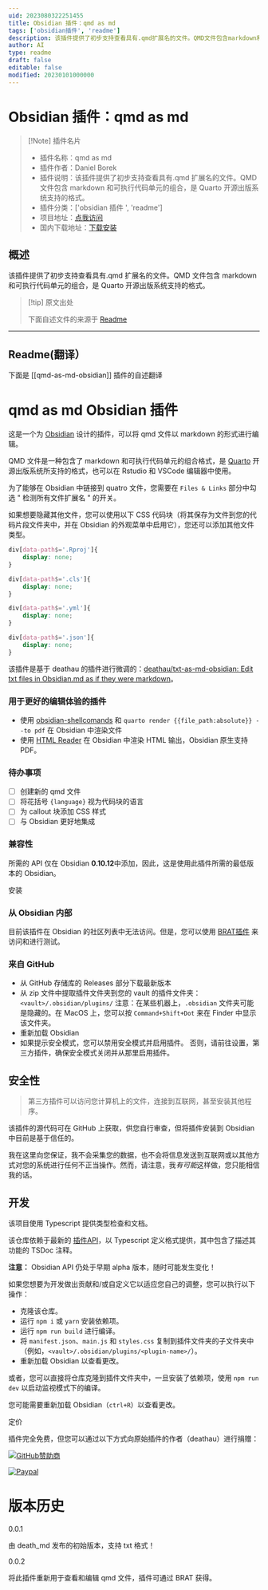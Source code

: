 ```yaml
---
uid: 2023080322251455
title: Obsidian 插件：qmd as md
tags: ['obsidian插件', 'readme']
description: 该插件提供了初步支持查看具有.qmd扩展名的文件。QMD文件包含markdown和可执行代码单元的组合，是Quarto开源出版系统支持的格式。
author: AI
type: readme
draft: false
editable: false
modified: 20230101000000
---
```


# Obsidian 插件：qmd as md

> [!Note] 插件名片
> - 插件名称：qmd as md
> - 插件作者：Daniel Borek
> - 插件说明：该插件提供了初步支持查看具有.qmd 扩展名的文件。QMD 文件包含 markdown 和可执行代码单元的组合，是 Quarto 开源出版系统支持的格式。
> - 插件分类：['obsidian 插件 ', 'readme']
> - 项目地址：[点我访问](https://github.com/danieltomasz/qmd-as-md-obsidian)
> - 国内下载地址：[下载安装](https://pkmer.cn/products/plugin/pluginMarket/?qmd-as-md-obsidian)

## 概述

该插件提供了初步支持查看具有.qmd 扩展名的文件。QMD 文件包含 markdown 和可执行代码单元的组合，是 Quarto 开源出版系统支持的格式。

> [!tip] 原文出处
>
>下面自述文件的来源于 [Readme](https://ghproxy.net/https://raw.githubusercontent.com/danieltomasz/qmd-as-md-obsidian/main/README.md)

---

## Readme(翻译）

下面是 [[qmd-as-md-obsidian]] 插件的自述翻译

# qmd as md Obsidian 插件

这是一个为 [Obsidian](https://obsidian.md) 设计的插件，可以将 qmd 文件以 markdown 的形式进行编辑。

QMD 文件是一种包含了 markdown 和可执行代码单元的组合格式，是 [Quarto](https://quarto.org/) 开源出版系统所支持的格式，也可以在 Rstudio 和 VSCode 编辑器中使用。

为了能够在 Obsidian 中链接到 quatro 文件，您需要在 `Files & Links` 部分中勾选 " 检测所有文件扩展名 " 的开关。

如果想要隐藏其他文件，您可以使用以下 CSS 代码块（将其保存为文件到您的代码片段文件夹中，并在 Obsidian 的外观菜单中启用它），您还可以添加其他文件类型。

```css
div[data-path$='.Rproj']{
	display: none;
}

div[data-path$='.cls']{
	display: none;
}

div[data-path$='.yml']{
	display: none;
}

div[data-path$='.json']{
	display: none;
}
```

该插件是基于 deathau 的插件进行微调的：[deathau/txt-as-md-obsidian: Edit txt files in Obsidian.md as if they were markdown](https://github.com/deathau/txt-as-md-obsidian)。

### 用于更好的编辑体验的插件

- 使用 [obsidian-shellcomands](obsidian://show-plugin?id=obsidian-shellcommands) 和 `quarto render {{file_path:absolute}} --to pdf` 在 Obsidian 中渲染文件
- 使用 [HTML Reader](obsidian://show-plugin?id=obsidian-html-plugin) 在 Obsidian 中渲染 HTML 输出，Obsidian 原生支持 PDF。

### 待办事项

- [ ] 创建新的 qmd 文件
- [ ] 将花括号 `{language}` 视为代码块的语言
- [ ] 为 callout 块添加 CSS 样式
- [ ] 与 Obsidian 更好地集成

### 兼容性

所需的 API 仅在 Obsidian **0.10.12**中添加，因此，这是使用此插件所需的最低版本的 Obsidian。

安装

### 从 Obsidian 内部

目前该插件在 Obsidian 的社区列表中无法访问。但是，您可以使用 [BRAT插件](https://github.com/TfTHacker/obsidian42-brat) 来访问和进行测试。

### 来自 GitHub

- 从 GitHub 存储库的 Releases 部分下载最新版本
- 从 zip 文件中提取插件文件夹到您的 vault 的插件文件夹：`<vault>/.obsidian/plugins/`
注意：在某些机器上，`.obsidian` 文件夹可能是隐藏的。在 MacOS 上，您可以按 `Command+Shift+Dot` 来在 Finder 中显示该文件夹。
- 重新加载 Obsidian
- 如果提示安全模式，您可以禁用安全模式并启用插件。
否则，请前往设置，第三方插件，确保安全模式关闭并从那里启用插件。

## 安全性

> 第三方插件可以访问您计算机上的文件，连接到互联网，甚至安装其他程序。

该插件的源代码可在 GitHub 上获取，供您自行审查，但将插件安装到 Obsidian 中目前是基于信任的。

我在这里向您保证，我不会采集您的数据，也不会将信息发送到互联网或以其他方式对您的系统进行任何不正当操作。然而，请注意，我*有可能*这样做，您只能相信我的话。

## 开发

该项目使用 Typescript 提供类型检查和文档。

该仓库依赖于最新的 [插件API](https://github.com/obsidianmd/obsidian-api)，以 Typescript 定义格式提供，其中包含了描述其功能的 TSDoc 注释。

**注意：** Obsidian API 仍处于早期 alpha 版本，随时可能发生变化！

如果您想要为开发做出贡献和/或自定义它以适应您自己的调整，您可以执行以下操作：

- 克隆该仓库。
- 运行 `npm i` 或 `yarn` 安装依赖项。
- 运行 `npm run build` 进行编译。
- 将 `manifest.json`、`main.js` 和 `styles.css` 复制到插件文件夹的子文件夹中（例如，`<vault>/.obsidian/plugins/<plugin-name>/`）。
- 重新加载 Obsidian 以查看更改。

或者，您可以直接将仓库克隆到插件文件夹中，一旦安装了依赖项，使用 `npm run dev` 以启动监视模式下的编译。

您可能需要重新加载 Obsidian（`ctrl+R`）以查看更改。

定价

插件完全免费，但您可以通过以下方式向原始插件的作者（deathau）进行捐赠：

[![GitHub赞助商](https://img.shields.io/github/sponsors/deathau?style=social)](https://github.com/sponsors/deathau)

[![Paypal](https://img.shields.io/badge/paypal-deathau-yellow?style=social&logo=paypal)](https://paypal.me/deathau)

# 版本历史

0.0.1

由 death_md 发布的初始版本，支持 txt 格式！

0.0.2

将此插件重新用于查看和编辑 qmd 文件，插件可通过 BRAT 获得。
